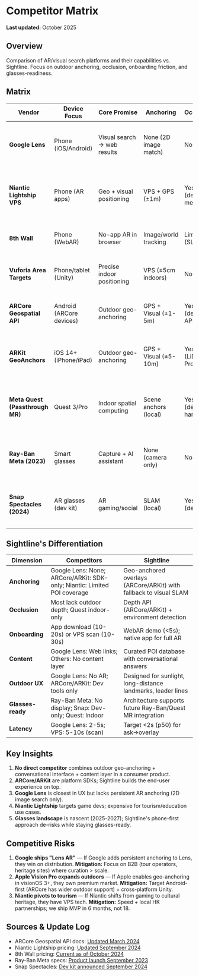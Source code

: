 # Competitor Matrix

**Last updated:** October 2025

## Overview

Comparison of AR/visual search platforms and their capabilities vs. Sightline. Focus on outdoor anchoring, occlusion, onboarding friction, and glasses-readiness.

## Matrix

| Vendor | Device Focus | Core Promise | Anchoring | Occlusion | Onboarding TTFV | Pricing | USP vs. Sightline | Links |
|--------|-------------|--------------|-----------|-----------|-----------------|---------|-------------------|-------|
| **Google Lens** | Phone (iOS/Android) | Visual search → web results | None (2D image match) | No | <5s (built-in) | Free | No persistent AR anchoring; returns web links, not overlays | [lens.google.com](https://lens.google.com) |
| **Niantic Lightship VPS** | Phone (AR apps) | Geo + visual positioning | VPS + GPS (±1m) | Yes (depth mesh) | 10-20s (app download + scan) | Free tier: 1K MAU; $99/mo for 10K MAU | Requires prior 3D mapping; limited POI coverage outside major cities | [lightship.dev/pricing](https://lightship.dev/pricing) |
| **8th Wall** | Phone (WebAR) | No-app AR in browser | Image/world tracking | Limited (SLAM) | <5s (web-based) | $99-499/mo | No geospatial anchoring; indoor/close-range only | [8thwall.com/pricing](https://8thwall.com/pricing) |
| **Vuforia Area Targets** | Phone/tablet (Unity) | Precise indoor positioning | VPS (±5cm indoors) | No | 15-30s (download + scan) | $99-499/mo; enterprise custom | Indoor-only; requires pre-scanned areas; outdoor fails | [developer.vuforia.com/pricing](https://developer.vuforia.com/pricing) |
| **ARCore Geospatial API** | Android (ARCore devices) | Outdoor geo-anchoring | GPS + Visual (±1-5m) | Yes (depth API) | 10-20s (app install) | Free (Google Cloud usage) | Platform SDK, not end-user product; no content layer | [developers.google.com/ar/develop/geospatial](https://developers.google.com/ar/develop/geospatial) |
| **ARKit GeoAnchors** | iOS 14+ (iPhone/iPad) | Outdoor geo-anchoring | GPS + Visual (±5-10m) | Yes (LiDAR on Pro) | 10-20s (app install) | Free (Apple dev) | Platform SDK, not product; iOS-only; limited to recent devices | [developer.apple.com/augmented-reality/arkit/](https://developer.apple.com/augmented-reality/arkit/) |
| **Meta Quest (Passthrough MR)** | Quest 3/Pro | Indoor spatial computing | Scene anchors (local) | Yes (depth, hand) | <10s (built-in) | $499-999 hardware; free SDK | Indoor-only; no GPS; no geo-anchoring; glasses factor in 2027+ | [developer.oculus.com](https://developer.oculus.com) |
| **Ray-Ban Meta (2023)** | Smart glasses | Capture + AI assistant | None (camera only) | No | <5s (built-in) | $299 hardware | No AR display; audio/camera only; limited to Meta AI voice queries | [ray-ban.com/meta-smart-glasses](https://www.ray-ban.com/usa/ray-ban-meta-smart-glasses) |
| **Snap Spectacles (2024)** | AR glasses (dev kit) | AR gaming/social | SLAM (local) | Yes (depth) | <10s | $99/mo (dev access) | Dev-only; no consumer release; no geo-anchoring; indoor focus | [spectacles.com](https://www.spectacles.com) |

## Sightline's Differentiation

| Dimension | Competitors | Sightline |
|-----------|-------------|-----------|
| **Anchoring** | Google Lens: None; ARCore/ARKit: SDK-only; Niantic: Limited POI coverage | Geo-anchored overlays (ARCore/ARKit) with fallback to visual SLAM |
| **Occlusion** | Most lack outdoor depth; Quest indoor-only | Depth API (ARCore/ARKit) + environment detection |
| **Onboarding** | App download (10-20s) or VPS scan (10-30s) | WebAR demo (<5s); native app for full AR |
| **Content** | Google Lens: Web links; Others: No content layer | Curated POI database with conversational answers |
| **Outdoor UX** | Google Lens: No AR; ARCore/ARKit: Dev tools only | Designed for sunlight, long-distance landmarks, leader lines |
| **Glasses-ready** | Ray-Ban Meta: No display; Snap: Dev-only; Quest: Indoor | Architecture supports future Ray-Ban/Quest MR integration |
| **Latency** | Google Lens: 2-5s; VPS: 5-10s (scan) | Target <2s (p50) for ask→overlay |

## Key Insights

1. **No direct competitor** combines outdoor geo-anchoring + conversational interface + content layer in a consumer product.
2. **ARCore/ARKit** are platform SDKs; Sightline builds the end-user experience on top.
3. **Google Lens** is closest in UX but lacks persistent AR anchoring (2D image search only).
4. **Niantic Lightship** targets game devs; expensive for tourism/education use cases.
5. **Glasses landscape** is nascent (2025-2027); Sightline's phone-first approach de-risks while staying glasses-ready.

## Competitive Risks

1. **Google ships "Lens AR"** — If Google adds persistent anchoring to Lens, they win on distribution. **Mitigation:** Focus on B2B (tour operators, heritage sites) where curation > scale.
2. **Apple Vision Pro expands outdoors** — If Apple enables geo-anchoring in visionOS 3+, they own premium market. **Mitigation:** Target Android-first (ARCore has wider outdoor support) + cross-platform Unity.
3. **Niantic pivots to tourism** — If Niantic shifts from gaming to cultural heritage, they have VPS tech. **Mitigation:** Speed + local HK partnerships; we ship MVP in 6 months, not 18.

## Sources & Update Log

- ARCore Geospatial API docs: [Updated March 2024](https://developers.google.com/ar/develop/geospatial)
- Niantic Lightship pricing: [Updated September 2024](https://lightship.dev/pricing)
- 8th Wall pricing: [Current as of October 2024](https://8thwall.com/pricing)
- Ray-Ban Meta specs: [Product launch September 2023](https://www.ray-ban.com/usa/ray-ban-meta-smart-glasses)
- Snap Spectacles: [Dev kit announced September 2024](https://www.spectacles.com)

